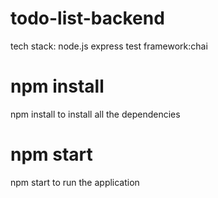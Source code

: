 # todo-list-backend

tech stack:
node.js
express
test framework:chai

# npm install

npm install to install all the dependencies

# npm start

npm start to run the application
